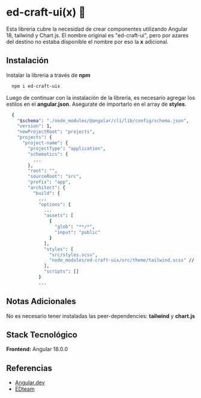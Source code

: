 # ed-craft-ui(x) 🧩

Esta libreria cubre la necesidad de crear componentes utilizando Angular 18, tailwind y Chart.js. El nombre original es "ed-craft-ui", pero por azares del destino no estaba disponible el nombre por eso la **x** adicional.

## Instalación

Instalar la libreria a través de **npm**

```bash
  npm i ed-craft-uix
```

Luego de continuar con la instalación de la libreria, es necesario agregar los estilos en el **angular.json**. Asegurate de importarlo en el array de **styles**.

```bash
  {
    "$schema": "./node_modules/@angular/cli/lib/config/schema.json",
    "version": 1,
    "newProjectRoot": "projects",
    "projects": {
      "project-name": {
        "projectType": "application",
        "schematics": {
          ...
        },
        "root": "",
        "sourceRoot": "src",
        "prefix": "app",
        "architect": {
          "build": {
            ...
            "options": {
              ...
              "assets": [
                {
                  "glob": "**/*",
                  "input": "public"
                }
              ],
              "styles": [
                "src/styles.scss",
                "node_modules/ed-craft-uix/src/theme/tailwind.scss" // -> AQUÍ
              ],
              "scripts": []
            }
            ...
```

## Notas Adicionales

No es necesario tener instaladas las peer-dependencies: **tailwind** y **chart.js**

## Stack Tecnológico

**Frontend:** Angular 18.0.0

## Referencias

- [Angular.dev](https://angular.dev)
- [EDteam](https://ed.team)

